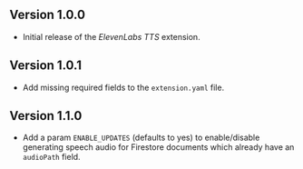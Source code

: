 ## Version 1.0.0

- Initial release of the _ElevenLabs TTS_ extension.

## Version 1.0.1

- Add missing required fields to the `extension.yaml` file.

## Version 1.1.0

- Add a param `ENABLE_UPDATES` (defaults to yes) to enable/disable generating
  speech audio for Firestore documents which already have an `audioPath` field.
